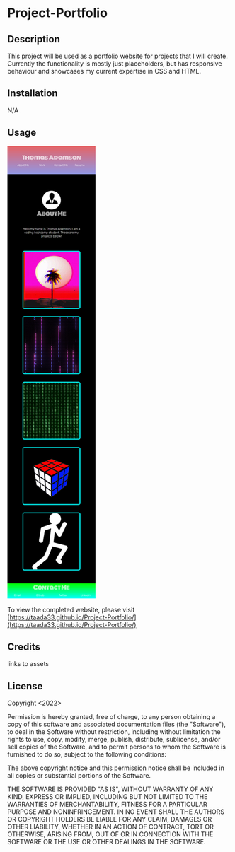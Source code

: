 # Project-Portfolio

## Description

This project will be used as a portfolio website for projects that I will create. Currently the functionality is mostly just placeholders, but has responsive behaviour
and showcases my current expertise in CSS and HTML.
## Installation

N/A

## Usage

![Website Screenshot](assets/images/screenshot.png)

To view the completed website, please visit [https://taada33.github.io/Project-Portfolio/](https://taada33.github.io/Project-Portfolio/)

## Credits

links to assets

## License
Copyright <2022> <Thomas Adamson>

Permission is hereby granted, free of charge, to any person obtaining a copy of this software and associated documentation files (the "Software"), to deal in the Software without restriction, including without limitation the rights to use, copy, modify, merge, publish, distribute, sublicense, and/or sell copies of the Software, and to permit persons to whom the Software is furnished to do so, subject to the following conditions:

The above copyright notice and this permission notice shall be included in all copies or substantial portions of the Software.

THE SOFTWARE IS PROVIDED "AS IS", WITHOUT WARRANTY OF ANY KIND, EXPRESS OR IMPLIED, INCLUDING BUT NOT LIMITED TO THE WARRANTIES OF MERCHANTABILITY, FITNESS FOR A PARTICULAR PURPOSE AND NONINFRINGEMENT. IN NO EVENT SHALL THE AUTHORS OR COPYRIGHT HOLDERS BE LIABLE FOR ANY CLAIM, DAMAGES OR OTHER LIABILITY, WHETHER IN AN ACTION OF CONTRACT, TORT OR OTHERWISE, ARISING FROM, OUT OF OR IN CONNECTION WITH THE SOFTWARE OR THE USE OR OTHER DEALINGS IN THE SOFTWARE.
